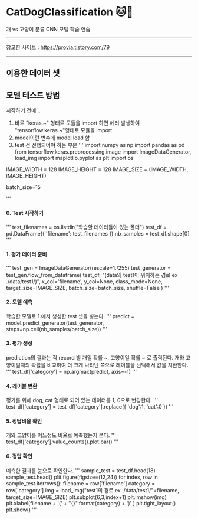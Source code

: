 # CatDogClassification :cat::dog:
개 vs 고양이 분류 CNN 모델 학습 연습

***
참고한 사이트 : <https://provia.tistory.com/79>
***

## 이용한 데이터 셋


## 모델 테스트 방법

시작하기 전에...
1. 바로 "keras.~" 형태로 모듈을 import 하면 에러 발생하여 "tensorflow.keras.~"형태로 모듈을 import
2. model이란 변수에 model load 함
3. test 전 선행되어야 하는 부분
'''
import numpy as np
import pandas as pd
from tensorflow.keras.preprocessing.image import ImageDataGenerator, load_img
import maplotlib.pyplot as plt
import os

IMAGE_WIDTH = 128
IMAGE_HEIGHT = 128
IMAGE_SIZE = (IMAGE_WIDTH, IMAGE_HEIGHT)

batch_size=15

'''

#### 0. Test 시작하기
'''
test_filenames = os.listdir("학습할 데이터들이 있는 폴더")
test_df = pd.DataFrame({
  'filename': test_filenames
})
nb_samples = test_df.shape[0]
'''

#### 1. 평가 데이터 준비
'''
test_gen = ImageDataGenerator(rescale=1./255)
test_generator = test_gen.flow_from_dataframe(
  test_df,
  "(data의 test1이 위치하는 경로 ex ./data/test1/)",
  x_col='filename',
  y_col=None,
  class_mode=None,
  target_size=IMAGE_SIZE,
  batch_size=batch_size,
  shuffle=False
)
'''

#### 2. 모델 예측
학습한 모델로 1.에서 생성한 test 셋을 넣는다.
'''
predict = model.predict_generator(test_generator, steps=np.ceil(nb_samples/batch_size))
'''

#### 3. 평가 생성
prediction의 결과는 각 record 별 개일 확률 ~, 고양이일 확률 ~ 로 출력된다.
개와 고양이일때의 확률을 비교하여 더 크게 나타난 쪽으로 레이블을 선택해서 값을 치환한다.
'''
test_df['category'] = np.argmax(predict, axis=-1)
'''

#### 4. 레이블 변환
평가를 위해 dog, cat 형태로 되어 있는 데이터를 1, 0으로 변경한다.
'''
test_df['category'] = test_df['category'].replace({ 'dog':1, 'cat':0 })
'''

#### 5. 정답비율 확인
개와 고양이를 어느정도 비율로 예측했는지 본다.
'''
test_df['category'].value_counts().plot.bar()
'''

#### 6. 정답 확인
예측한 결과를 눈으로 확인한다.
'''
sample_test = test_df.head(18)
sample_test.head()
plit.figure(figsize=(12,24))
for index, row in sample_test.iterrows():
  filename = row['filename']
  category = row['category']
  img = load_img("test1의 경로 ex ./data/test1/"+filename, target_size=IMAGE_SIZE)
  plt.subplot(6,3,index+1)
  plt.imshow(img)
  plt.xlabel(filename + '(' + "{}".format(category) + ')' )
plt.tight_layout()
plt.show()
'''
